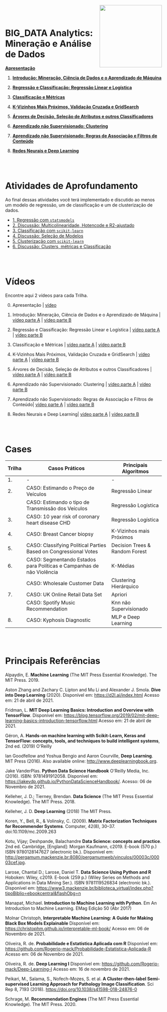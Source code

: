 <a href="url"><img src="http://meusite.mackenzie.br/rogerio/mackenzie_logo/UPM.2_horizontal_vermelho.jpg" align="right" width="200" ></a>

<br>

<br>

# BIG_DATA Analytics: Mineração e Análise de Dados

[**Apresentação**](https://colab.research.google.com/github/Rogerio-mack/BIG_DATA_Analytics_Mineracao_e_Analise_de_Dados/blob/main/BIG_T0_Apresentacao.ipynb)

1. [**Introdução: Mineração, Ciência de Dados e o Aprendizado de Máquina**](https://colab.research.google.com/github/Rogerio-mack/BIG_DATA_Analytics_Mineracao_e_Analise_de_Dados/blob/main/BIG_T1_Introducao_a_Ciencia_de_Dados_e_ML.ipynb)

2. [**Regressão e Classificação: Regressão Linear e Logística**](https://colab.research.google.com/github/Rogerio-mack/BIG_DATA_Analytics_Mineracao_e_Analise_de_Dados/blob/main/BIG_T2_Regressao_e_Classificacao.ipynb)

3. [**Classificação e Métricas**](https://colab.research.google.com/github/Rogerio-mack/BIG_DATA_Analytics_Mineracao_e_Analise_de_Dados/blob/main/BIG_T3_Classificacao_e_Metricas.ipynb)

4. [**K-Vizinhos Mais Próximos, Validação Cruzada e GridSearch**](https://colab.research.google.com/github/Rogerio-mack/BIG_DATA_Analytics_Mineracao_e_Analise_de_Dados/blob/main/BIG_T4_Knn_CV_GridSearch.ipynb) 

5. [**Árvores de Decisão, Seleção de Atributos e outros Classificadores**](https://colab.research.google.com/github/Rogerio-mack/BIG_DATA_Analytics_Mineracao_e_Analise_de_Dados/blob/main/BIG_T5_DecisionTrees_MutualInfo_others.ipynb)

6. [**Aprendizado não Supervisionado: Clustering**](https://colab.research.google.com/github/Rogerio-mack/BIG_DATA_Analytics_Mineracao_e_Analise_de_Dados/blob/main/BIG_T6_Clustering.ipynb) 

7. [**Aprendizado não Supervisionado: Regras de Associação e Filtros de Conteúdo**](https://colab.research.google.com/github/Rogerio-mack/BIG_DATA_Analytics_Mineracao_e_Analise_de_Dados/blob/main/BIG_T7_Regras_de_Associacao_e_Filtros.ipynb) 

8. [**Redes Neurais e Deep Learning**](https://colab.research.google.com/github/Rogerio-mack/BIG_DATA_Analytics_Mineracao_e_Analise_de_Dados/blob/main/BIG_T8_Modelos_Neurais.ipynb)



<br>

<br> 

# Atividades de Aprofundamento

Ao final dessas atividades você terá implementado e discutido ao menos um modelo de regressão, um de classificação e um de clusterização de dados.

* [1. Regressão com `statsmodels`](https://colab.research.google.com/github/Rogerio-mack/BIG_DATA_Analytics_Mineracao_e_Analise_de_Dados/blob/main/BIG_A1_LinearRegressionStatsmodels.ipynb)
* [2. Discussão: Multicolinearidade, Hotencode e R2-ajustado](https://colab.research.google.com/github/Rogerio-mack/BIG_DATA_Analytics_Mineracao_e_Analise_de_Dados/blob/main/BIG_A2_LinearRegressionDiscussao.ipynb)
* [3. Classificação com `scikit-learn`](https://colab.research.google.com/github/Rogerio-mack/BIG_DATA_Analytics_Mineracao_e_Analise_de_Dados/blob/main/BIG_A3_Classificacao.ipynb)
* [4. Discussão: Seleção de Modelos](https://colab.research.google.com/github/Rogerio-mack/BIG_DATA_Analytics_Mineracao_e_Analise_de_Dados/blob/main/BIG_A4_ClassificacaoDiscussao.ipynb)
* [5. Clusterização com `scikit-learn`](https://colab.research.google.com/github/Rogerio-mack/BIG_DATA_Analytics_Mineracao_e_Analise_de_Dados/blob/main/BIG_A5_Clustering.ipynb)
* [6. Discussão: Clusters, métricas e Classificação](https://colab.research.google.com/github/Rogerio-mack/BIG_DATA_Analytics_Mineracao_e_Analise_de_Dados/blob/main/BIG_A6_ClusteringDiscussao.ipynb)

<br>

<br> 

# Vídeos

Encontre aqui 2 vídeos para cada Trilha.

0. Apresentação  | [vídeo](http://meusite.mackenzie.br/rogerio/BIGvideos/BIG_T0A.mp4) 

1. Introdução: Mineração, Ciência de Dados e o Aprendizado de Máquina | [vídeo parte A](http://meusite.mackenzie.br/rogerio/BIGvideos/BIG_T1A.mp4) | [vídeo parte B](http://meusite.mackenzie.br/rogerio/BIGvideos/BIG_T1B.mp4)

2. Regressão e Classificação: Regressão Linear e Logística | [vídeo parte A](http://meusite.mackenzie.br/rogerio/BIGvideos/BIG_T2A.mp4) | [vídeo parte B](http://meusite.mackenzie.br/rogerio/BIGvideos/BIG_T2B.mp4)

3. Classificação e Métricas | [vídeo parte A](http://meusite.mackenzie.br/rogerio/BIGvideos/BIG_T3A.mp4) | [vídeo parte B](http://meusite.mackenzie.br/rogerio/BIGvideos/BIG_T3B.mp4)

4. K-Vizinhos Mais Próximos, Validação Cruzada e GridSearch | [vídeo parte A](http://meusite.mackenzie.br/rogerio/BIGvideos/BIG_T4A.mp4) | [vídeo parte B](http://meusite.mackenzie.br/rogerio/BIGvideos/BIG_T4B.mp4)

5. Árvores de Decisão, Seleção de Atributos e outros Classificadores | [vídeo parte A](http://meusite.mackenzie.br/rogerio/BIGvideos/BIG_T5A.mp4) | [vídeo parte B](http://meusite.mackenzie.br/rogerio/BIGvideos/BIG_T5B.mp4)

6. Aprendizado não Supervisionado: Clustering | [vídeo parte A](http://meusite.mackenzie.br/rogerio/BIGvideos/BIG_T6A.mp4) | [vídeo parte B](http://meusite.mackenzie.br/rogerio/BIGvideos/BIG_T6B.mp4)

7. Aprendizado não Supervisionado: Regras de Associação e Filtros de Conteúdo| [vídeo parte A](http://meusite.mackenzie.br/rogerio/BIGvideos/BIG_T7A.mp4) | [vídeo parte B](http://meusite.mackenzie.br/rogerio/BIGvideos/BIG_T7B.mp4)

8. Redes Neurais e Deep Learning| [vídeo parte A](http://meusite.mackenzie.br/rogerio/BIGvideos/BIG_T8A.mp4) | [vídeo parte B](http://meusite.mackenzie.br/rogerio/BIGvideos/BIG_T8B.mp4)

<br>
<br>

# Cases

| Trilha | Casos Práticos                                                          | Principais Algoritmos          |
|--------|-------------------------------------------------------------------------|--------------------------------|
| 1.     | -                                                                       | -                              |
| 2.     | CASO: Estimando o Preço de   Veículos                                   | Regressão Linear               |
|        | CASO:   Estimando o tipo de Transmissão dos Veículos                    | Regressão Logística            |
| 3.     | CASO: 10 year risk of coronary heart disease CHD                        | Regressão Logística            |
| 4.     | CASO: Breast Cancer biopsy                                              | K-Vizinhos mais Próximos       |
| 5.     | CASO: Classifying Political Parties Based on Congressional Votes        | Decision Trees & Random Forest |
| 6.     | CASO: Segmentando Estados para   Políticas e Campanhas de não Violência | K-Médias                       |
|        | CASO:   Wholesale Customer Data                                         | Clustering Hierárquico         |
| 7.     | CASO: UK Online Retail Data Set                                         | Apriori                        |
|        | CASO:   Spotify Music Recommendation                                    | Knn não Supervisionado         |
| 8.     | CASO: Kyphosis Diagnostic                                               | MLP e Deep Learning            |
<br>

<br> 

# Principais Referências

Alpaydin, E. **Machine Learning** (The MIT Press Essential Knowledge). The MIT Press. 2019.

Aston Zhang and Zachary C. Lipton and Mu Li and Alexander J. Smola. **Dive into Deep Learning** (2020). Disponível em: https://d2l.ai/index.html Acesso em: 21 de abril de 2021.

Fridman, L. **MIT Deep Learning Basics: Introduction and Overview with TensorFlow**. Disponível em: https://blog.tensorflow.org/2019/02/mit-deep-learning-basics-introduction-tensorflow.html Acesso em: 21 de abril de 2021.

Géron, A. **Hands-on machine learning with Scikit-Learn, Keras and TensorFlow: concepts, tools, and techniques to build intelligent systems**, 2nd ed. (2019) O'Reilly

Ian Goodfellow and Yoshua Bengio and Aaron Courville, **Deep Learning**. MIT Press (2016). Also available online: http://www.deeplearningbook.org. 

Jake VanderPlas. **Python Data Science Handbook**  O'Reilly Media, Inc. (2016). ISBN: 9781491912058. Disponível em: https://jakevdp.github.io/PythonDataScienceHandbook/. Acesso: 06 de Novembro de 2021.

Kelleher, J. D.; Tierney, Brendan. **Data Science** (The MIT Press Essential Knowledge). The MIT Press. 2018.

Kelleher, J. D. **Deep Learning** (2018) The MIT Press.

Koren, Y., Bell, R., & Volinsky, C. (2009). **Matrix Factorization Techniques for Recommender Systems**. Computer, 42(8), 30–37. doi:10.1109/mc.2009.263

Kotu, Vijay; Deshpande, Balachandre **Data Science: concepts and practice**. 2nd ed. Cambridge, [England]: Morgan Kaufmann, c2019. E-book (570 p.) ISBN 9780128147627 (electronic bk.). Disponível em: http://pergamum.mackenzie.br:8080/pergamumweb/vinculos/00003c/00003cef.jpg.

Larose, Chantal D.; Larose, Daniel T. **Data Science Using Python and R** Hoboken: Wiley, c2019. E-book (259 p.) (Wiley Series on Methods and Applications in Data Mining Ser.). ISBN 9781119526834 (electronic bk.). Disponível em: https://www3.mackenzie.br/biblioteca_virtual/index.php?tipoBiblio=ebookcentral&flashObg=n

Manapat, Michael. **Introduction to Machine Learning with Python**. Em An Introduction to Machine Learning. EMag Edição 50 (Abr 2017)

Molnar Christoph, **Interpretable Machine Learning: 
A Guide for Making Black Box Models Explainable** Disponível em: https://christophm.github.io/interpretable-ml-book/ Acesso em: 06 de Novembro de 2021.

Oliveira, R. de. **Probabilidade e Estatística Aplicada com R** Disponível em: https://github.com/Rogerio-mack/Probabilidade-Estatistica-Aplicada-R Acesso em: 06 de Novembro de 2021.

Oliveira, R. de. **Deep Learning I** Disponível em: https://github.com/Rogerio-mack/Deep-Learning-I  Acesso em: 16 de novembro de 2021.

Peikari, M., Salama, S., Nofech-Mozes, S. et al. **A Cluster-then-label Semi-supervised Learning Approach for Pathology Image Classification**. Sci Rep 8, 7193 (2018). https://doi.org/10.1038/s41598-018-24876-0 

Schrage, M. **Recommendation Engines** (The MIT Press Essential Knowledge). The MIT Press. 2020.






